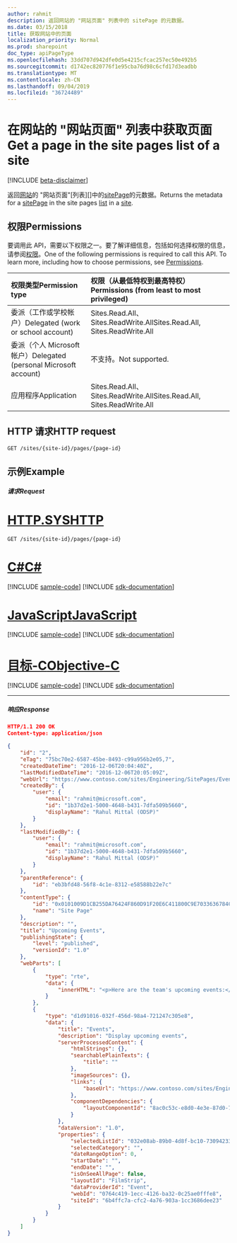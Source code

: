 ```yaml
---
author: rahmit
description: 返回网站的 "网站页面" 列表中的 sitePage 的元数据。
ms.date: 03/15/2018
title: 获取网站中的页面
localization_priority: Normal
ms.prod: sharepoint
doc_type: apiPageType
ms.openlocfilehash: 33dd707d942dfe0d5e4215cfcac257ec50e492b5
ms.sourcegitcommit: d1742ec820776f1e95cba76d98c6cfd17d3eadbb
ms.translationtype: MT
ms.contentlocale: zh-CN
ms.lasthandoff: 09/04/2019
ms.locfileid: "36724489"
---
```

# <a name="get-a-page-in-the-site-pages-list-of-a-site"></a><span data-ttu-id="415b0-103">在网站的 "网站页面" 列表中获取页面</span><span class="sxs-lookup"><span data-stu-id="415b0-103">Get a page in the site pages list of a site</span></span>

[!INCLUDE [beta-disclaimer](../../includes/beta-disclaimer.md)]

<span data-ttu-id="415b0-104">返回[网站][]的 "网站页面"[列表][]中的[sitePage][]的元数据。</span><span class="sxs-lookup"><span data-stu-id="415b0-104">Returns the metadata for a [sitePage][] in the site pages [list][] in a [site][].</span></span>

[sitePage]: ../resources/sitepage.md
[list]: ../resources/list.md
[网站]: ../resources/site.md
[site]: ../resources/site.md

## <a name="permissions"></a><span data-ttu-id="415b0-108">权限</span><span class="sxs-lookup"><span data-stu-id="415b0-108">Permissions</span></span>

<span data-ttu-id="415b0-p101">要调用此 API，需要以下权限之一。要了解详细信息，包括如何选择权限的信息，请参阅[权限](/graph/permissions-reference)。</span><span class="sxs-lookup"><span data-stu-id="415b0-p101">One of the following permissions is required to call this API. To learn more, including how to choose permissions, see [Permissions](/graph/permissions-reference).</span></span>

|<span data-ttu-id="415b0-111">权限类型</span><span class="sxs-lookup"><span data-stu-id="415b0-111">Permission type</span></span>      | <span data-ttu-id="415b0-112">权限（从最低特权到最高特权）</span><span class="sxs-lookup"><span data-stu-id="415b0-112">Permissions (from least to most privileged)</span></span>              |
|:--------------------|:---------------------------------------------------------|
|<span data-ttu-id="415b0-113">委派（工作或学校帐户）</span><span class="sxs-lookup"><span data-stu-id="415b0-113">Delegated (work or school account)</span></span> | <span data-ttu-id="415b0-114">Sites.Read.All、Sites.ReadWrite.All</span><span class="sxs-lookup"><span data-stu-id="415b0-114">Sites.Read.All, Sites.ReadWrite.All</span></span>    |
|<span data-ttu-id="415b0-115">委派（个人 Microsoft 帐户）</span><span class="sxs-lookup"><span data-stu-id="415b0-115">Delegated (personal Microsoft account)</span></span> | <span data-ttu-id="415b0-116">不支持。</span><span class="sxs-lookup"><span data-stu-id="415b0-116">Not supported.</span></span>    |
|<span data-ttu-id="415b0-117">应用程序</span><span class="sxs-lookup"><span data-stu-id="415b0-117">Application</span></span> | <span data-ttu-id="415b0-118">Sites.Read.All、Sites.ReadWrite.All</span><span class="sxs-lookup"><span data-stu-id="415b0-118">Sites.Read.All, Sites.ReadWrite.All</span></span> |

## <a name="http-request"></a><span data-ttu-id="415b0-119">HTTP 请求</span><span class="sxs-lookup"><span data-stu-id="415b0-119">HTTP request</span></span>

```http
GET /sites/{site-id}/pages/{page-id}
```

## <a name="example"></a><span data-ttu-id="415b0-120">示例</span><span class="sxs-lookup"><span data-stu-id="415b0-120">Example</span></span>

##### <a name="request"></a><span data-ttu-id="415b0-121">请求</span><span class="sxs-lookup"><span data-stu-id="415b0-121">Request</span></span>


# <a name="httptabhttp"></a>[<span data-ttu-id="415b0-122">HTTP.SYS</span><span class="sxs-lookup"><span data-stu-id="415b0-122">HTTP</span></span>](#tab/http)
<!-- { "blockType": "request", "name": "get-page", "scopes": "sites.read.all", "tags": "service.sharepoint" } -->

```msgraph-interactive
GET /sites/{site-id}/pages/{page-id}
```
# <a name="ctabcsharp"></a>[<span data-ttu-id="415b0-123">C#</span><span class="sxs-lookup"><span data-stu-id="415b0-123">C#</span></span>](#tab/csharp)
[!INCLUDE [sample-code](../includes/snippets/csharp/get-page-csharp-snippets.md)]
[!INCLUDE [sdk-documentation](../includes/snippets/snippets-sdk-documentation-link.md)]

# <a name="javascripttabjavascript"></a>[<span data-ttu-id="415b0-124">JavaScript</span><span class="sxs-lookup"><span data-stu-id="415b0-124">JavaScript</span></span>](#tab/javascript)
[!INCLUDE [sample-code](../includes/snippets/javascript/get-page-javascript-snippets.md)]
[!INCLUDE [sdk-documentation](../includes/snippets/snippets-sdk-documentation-link.md)]

# <a name="objective-ctabobjc"></a>[<span data-ttu-id="415b0-125">目标-C</span><span class="sxs-lookup"><span data-stu-id="415b0-125">Objective-C</span></span>](#tab/objc)
[!INCLUDE [sample-code](../includes/snippets/objc/get-page-objc-snippets.md)]
[!INCLUDE [sdk-documentation](../includes/snippets/snippets-sdk-documentation-link.md)]

---


##### <a name="response"></a><span data-ttu-id="415b0-126">响应</span><span class="sxs-lookup"><span data-stu-id="415b0-126">Response</span></span>

<!-- { "blockType": "response", "@odata.type": "microsoft.graph.sitePage", "truncated": true } -->

```json
HTTP/1.1 200 OK
Content-type: application/json

{
    "id": "2",
    "eTag": "75bc70e2-6587-45be-8493-c99a956b2e05,7",
    "createdDateTime": "2016-12-06T20:04:40Z",
    "lastModifiedDateTime": "2016-12-06T20:05:09Z",
    "webUrl": "https://www.contoso.com/sites/Engineering/SitePages/Events.aspx",
    "createdBy": {
        "user": {
            "email": "rahmit@microsoft.com",
            "id": "1b37d2e1-5000-4648-b431-7dfa509b5660",
            "displayName": "Rahul Mittal (ODSP)"
        }
    },
    "lastModifiedBy": {
        "user": {
            "email": "rahmit@microsoft.com",
            "id": "1b37d2e1-5000-4648-b431-7dfa509b5660",
            "displayName": "Rahul Mittal (ODSP)"
        }
    },
    "parentReference": {
        "id": "eb3bfd48-56f8-4c1e-8312-e58588b22e7c"
    },
    "contentType": {
        "id": "0x0101009D1CB255DA76424F860D91F20E6C411800C9E7033636784C4B88A284B1823C45FD",
        "name": "Site Page"
    },
    "description": "",
    "title": "Upcoming Events",
    "publishingState": {
        "level": "published",
        "versionId": "1.0"
    },
    "webParts": [
        {
            "type": "rte",
            "data": {
                "innerHTML": "<p>Here are the team's upcoming events:</p>"
            }
        },
        {
            "type": "d1d91016-032f-456d-98a4-721247c305e8",
            "data": {
                "title": "Events",
                "description": "Display upcoming events",
                "serverProcessedContent": {
                    "htmlStrings": {},
                    "searchablePlainTexts": {
                        "title": ""
                    },
                    "imageSources": {},
                    "links": {
                        "baseUrl": "https://www.contoso.com/sites/Engineering"
                    },
                    "componentDependencies": {
                        "layoutComponentId": "8ac0c53c-e8d0-4e3e-87d0-7449eb0d4027"
                    }
                },
                "dataVersion": "1.0",
                "properties": {
                    "selectedListId": "032e08ab-89b0-4d8f-bc10-73094233615c",
                    "selectedCategory": "",
                    "dateRangeOption": 0,
                    "startDate": "",
                    "endDate": "",
                    "isOnSeeAllPage": false,
                    "layoutId": "FilmStrip",
                    "dataProviderId": "Event",
                    "webId": "0764c419-1ecc-4126-ba32-0c25ae0fffe8",
                    "siteId": "6b4ffc7a-cfc2-4a76-903a-1cc3686dee23"
                }
            }
        }
    ]
}
```

<!--
{
  "type": "#page.annotation",
  "description": "Get a page in a site",
  "keywords": "",
  "section": "documentation",
  "tocPath": "Pages/Enumerate",
  "suppressions": [
  ]
}
-->
